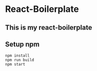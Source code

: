 # React-Boilerplate
## This is my react-boilerplate

## Setup npm
```
npm install 
npm run build
npm start
```